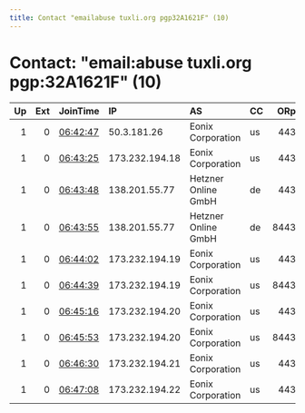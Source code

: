 ```yaml
---
title: Contact "emailabuse tuxli.org pgp32A1621F" (10)
---
```


# Contact: "email:abuse tuxli.org pgp:32A1621F" (10)

|   Up |   Ext | JoinTime                                                                                              | IP             | AS                  | CC   |   ORp |   Dirp | OS    | Version   | Nickname   |   eFamMembers |
|-----:|------:|:------------------------------------------------------------------------------------------------------|:---------------|:--------------------|:-----|------:|-------:|:------|:----------|:-----------|--------------:|
|    1 |     0 | [06:42:47](https://nusenu.github.io/OrNetStats/w/relay/5B7E816C54650FD7A19E97BD026DFFDF3FA4CA48.html) | 50.3.181.26    | Eonix Corporation   | us   |   443 |      0 | Linux | 0.4.7.13  | bauruine   |            69 |
|    1 |     0 | [06:43:25](https://nusenu.github.io/OrNetStats/w/relay/76A153C63D1CEDF45F69202E10B5B2A42D222ED1.html) | 173.232.194.18 | Eonix Corporation   | us   |   443 |      0 | Linux | 0.4.7.13  | bauruine   |            69 |
|    1 |     0 | [06:43:48](https://nusenu.github.io/OrNetStats/w/relay/3FEAC8B379959917E48FCD0B57CF09BCC290B5A7.html) | 138.201.55.77  | Hetzner Online GmbH | de   |   443 |      0 | Linux | 0.4.7.13  | bauruine   |            69 |
|    1 |     0 | [06:43:55](https://nusenu.github.io/OrNetStats/w/relay/7B5720666CD386AF852F6E2CC94C24F2502BAF15.html) | 138.201.55.77  | Hetzner Online GmbH | de   |  8443 |      0 | Linux | 0.4.7.13  | bauruine   |            69 |
|    1 |     0 | [06:44:02](https://nusenu.github.io/OrNetStats/w/relay/5EA92EF70389AA7417B127A55C794884EA65827C.html) | 173.232.194.19 | Eonix Corporation   | us   |   443 |      0 | Linux | 0.4.7.13  | bauruine   |            69 |
|    1 |     0 | [06:44:39](https://nusenu.github.io/OrNetStats/w/relay/6948D30EF690E77DDD958F524BF56F567398DECF.html) | 173.232.194.19 | Eonix Corporation   | us   |  8443 |      0 | Linux | 0.4.7.13  | bauruine   |            69 |
|    1 |     0 | [06:45:16](https://nusenu.github.io/OrNetStats/w/relay/F6CF78197895FC9186CAD555319720D6F3CB75E8.html) | 173.232.194.20 | Eonix Corporation   | us   |   443 |      0 | Linux | 0.4.7.13  | bauruine   |            69 |
|    1 |     0 | [06:45:53](https://nusenu.github.io/OrNetStats/w/relay/ED022FFA6B48E170E84F20F4597CAE9A63B185D5.html) | 173.232.194.20 | Eonix Corporation   | us   |  8443 |      0 | Linux | 0.4.7.13  | bauruine   |            69 |
|    1 |     0 | [06:46:30](https://nusenu.github.io/OrNetStats/w/relay/46F4C7C133AB21EA5E5ACE35DFB5CC2A8920392A.html) | 173.232.194.21 | Eonix Corporation   | us   |   443 |      0 | Linux | 0.4.7.13  | bauruine   |            69 |
|    1 |     0 | [06:47:08](https://nusenu.github.io/OrNetStats/w/relay/314B1FBF4D1D4B3B8A69BC53D4ABEA1D14EABC68.html) | 173.232.194.22 | Eonix Corporation   | us   |   443 |      0 | Linux | 0.4.7.13  | bauruine   |            69 |
